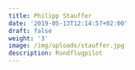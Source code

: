 ```yaml
---
title: Philipp Stauffer
date: '2019-05-13T12:14:57+02:00'
draft: false
weight: '3'
image: /img/uploads/stauffer.jpg
description: Rundflugpilot
---
```


